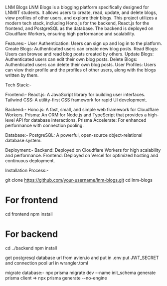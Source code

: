 LNM Blogs
LNM Blogs is a blogging platform specifically designed for LNMIIT students. It allows users to create, read, update, and delete blogs, view profiles of other users, and explore their blogs. This project utilizes a modern tech stack, including Hono.js for the backend, React.js for the frontend, and PostgreSQL as the database. The backend is deployed on Cloudflare Workers, ensuring high performance and scalability.

Features:-
User Authentication: Users can sign up and log in to the platform.
Create Blogs: Authenticated users can create new blog posts.
Read Blogs: Users can browse and read blog posts created by others.
Update Blogs: Authenticated users can edit their own blog posts.
Delete Blogs: Authenticated users can delete their own blog posts.
User Profiles: Users can view their profile and the profiles of other users, along with the blogs written by them.


Tech Stack:-

Frontend:-
React.js: A JavaScript library for building user interfaces.
Tailwind CSS: A utility-first CSS framework for rapid UI development.

Backend:-
Hono.js: A fast, small, and simple web framework for Cloudflare Workers.
Prisma: An ORM for Node.js and TypeScript that provides a high-level API for database interactions.
Prisma Accelerate: For enhanced performance with connection pooling.

Database:-
PostgreSQL: A powerful, open-source object-relational database system.

Deployment:-
Backend: Deployed on Cloudflare Workers for high scalability and performance.
Frontend: Deployed on Vercel for optimized hosting and continuous deployment.



Installation Process:-

git clone https://github.com/your-username/lnm-blogs.git
cd lnm-blogs

# For frontend
cd frontend
npm install

# For backend
cd ../backend
npm install

get postgresql database url from avien.io and put in .env
put JWT_SECRET and connection pool url in wrangler.toml

migrate database:- npx prisma migrate dev --name init_schema
generate prisma client => npx prisma generate --no-engine

